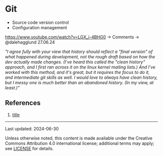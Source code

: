 # Git

* Source code version control
* Configuration management

https://www.youtube.com/watch?v=LGX_i-4BHG0 -> Comments -> @dalehagglund 27.06.24

_"I agree fully with your view that history should reflect a "final version" of what happened during development,
not the rough draft based on how the dev actually made changes. (I've heard this called the "clean history" approach,
and I first ran across it on the linux kernel mailing lists.) And I've worked with this method, and it's great,
but it requires the focus to do it, and intermediate git skills as well. I would love to always have clean history,
but I messy one is much better than an abandoned history. (In my view, at least.)"_


## References

1) <a name="r1"/>[title](https://link)


----

Last updated: 2024-06-30

Unless otherwise noted, this content is made available under the Creative Commons Attribution 4.0 international license;
additional terms may apply; see [LICENSE](../LICENSE) for details.
